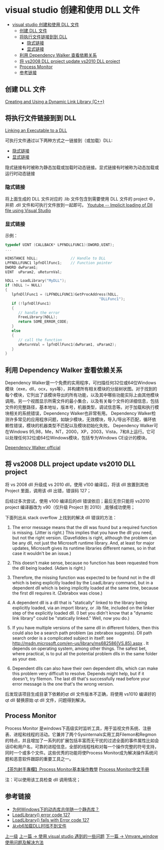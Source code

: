 # visual studio 创建和使用 DLL 文件


<!-- @import "[TOC]" {cmd="toc" depthFrom=1 depthTo=6 orderedList=false} -->
<!-- code_chunk_output -->

* [visual studio 创建和使用 DLL 文件](#visual-studio-创建和使用-dll-文件)
	* [创建 DLL 文件](#创建-dll-文件)
	* [将执行文件链接到到 DLL](#将执行文件链接到到-dll)
		* [隐式链接](#隐式链接)
		* [显式链接](#显式链接)
	* [利用 Dependency Walker 查看依赖关系](#利用-dependency-walker-查看依赖关系)
	* [将 vs2008 DLL project update vs2010 DLL project](#将-vs2008-dll-project-update-vs2010-dll-project)
	* [Process Monitor](#process-monitor)
	* [参考链接](#参考链接)

<!-- /code_chunk_output -->


## 创建 DLL 文件

[Creating and Using a Dynamic Link Library (C++)](https://msdn.microsoft.com/en-us/library/ms235636.aspx)

## 将执行文件链接到到 DLL

[Linking an Executable to a DLL](https://msdn.microsoft.com/en-us/library/9yd93633.aspx)

可执行文件通过以下两种方式之一链接到（或加载）DLL:
* [隐式链接](https://msdn.microsoft.com/en-us/library/d14wsce5.aspx)
* [显式链接](https://msdn.microsoft.com/en-us/library/784bt7z7.aspx)

隐式链接有时被称为静态加载或加载时动态链接。显式链接有时被称为动态加载或运行时动态链接

### 隐式链接
将上面生成的 DLL 文件对应的 .lib 文件包含到需要使用 DLL 文件的 project 中，并把 .dll 文件和可执行文件放到一起即可。
[Youtube -- Implicit loading of Dll file using Visual Studio](https://www.youtube.com/watch?v=rS_lE2UOzgg)

### 显式链接

示例：
```c++
typedef UINT (CALLBACK* LPFNDLLFUNC1)(DWORD,UINT);  
...  

HINSTANCE hDLL;               // Handle to DLL  
LPFNDLLFUNC1 lpfnDllFunc1;    // Function pointer  
DWORD dwParam1;  
UINT  uParam2, uReturnVal;  

hDLL = LoadLibrary("MyDLL");  
if (hDLL != NULL)  
{  
   lpfnDllFunc1 = (LPFNDLLFUNC1)GetProcAddress(hDLL,  
                                           "DLLFunc1");  
   if (!lpfnDllFunc1)  
   {  
      // handle the error  
      FreeLibrary(hDLL);         
      return SOME_ERROR_CODE;  
   }  
   else  
   {  
      // call the function  
      uReturnVal = lpfnDllFunc1(dwParam1, uParam2);  
   }  
}  
```

## 利用 Dependency Walker 查看依赖关系

Dependency Walker是一个免费的实用程序，可扫描任何32位或64位Windows模块（exe，dll，ocx，sys等），并构建所有相关模块的分层树状图。对于找到的每个模块，它列出了该模块导出的所有功能，以及其中哪些功能实际上由其他模块调用。另一个视图显示所需文件的最小集合，以及有关每个文件的详细信息，包括文件的完整路径，基本地址，版本号，机器类型，调试信息等。对于加载和执行模块相关的系统错误，Dependency Walker也非常有用。 Dependency Walker检测许多常见的应用程序问题，如缺少模块，无效模块，导入/导出不匹配，循环依赖性错误，模块的机器类型不匹配以及模块初始化失败。 Dependency Walker可在Windows 95,98，Me，NT，2000，XP，2003，Vista，7和8上运行。它可以处理任何32位或64位Windows模块，包括专为Windows CE设计的模块。

[Dependency Walker official](http://www.dependencywalker.com/)


## 将 vs2008 DLL project update vs2010 DLL project
将 vs 2008 dll 升级成 vs 2010 dll，使用 v100 编译后，将该 dll 放置到其他 Project 里面，调用该 dll 出错，错误码 127；

后经过多次尝试，使用 v100 编译后的dll 错误依旧；最后无奈只能将 vs2010 project 编译器改为 v90（仅升级 Project 到 2010）,能够成功使用；

下面列出从 stack overflow 上找到的解决 dll 错误的方法：

1. The error message means that the dll was found but a required function is missing. (Jitter is right.) This implies that you have the dll you need, but not the right version. (Davefiddes is right, although the problem can be any dll, not just the Microsoft runtime library. And, at least for major updates, Microsoft gives its runtime libraries different names, so in that case it wouldn't be an issue.)

2. This doesn't make sense, because no function has been requested from the dll being loaded. (Adam is right.)

3. Therefore, the missing function was expected to be found not in the dll which is being explicitly loaded by the LoadLibrary command, but in a dependent dll which is being implicitly loaded at the same time, because the first dll requires it. (Zebrabox was close.)

4. A dependent dll is a dll that is "statically" linked to the library being explicitly loaded, via an import library, or .lib file, included on the linker step of the explicitly loaded dll. (I bet you didn't know that a "dynamic link library" could be "statically linked." Well, now you do.)

5. If you have multiple versions of the same dll in different folders, then this could also be a search path problem (as zebrabox suggests). Dll path search order is a complicated subject in itself: see http://msdn.microsoft.com/en-us/library/ms682586(VS.85).aspx . It depends on operating system, among other things. The safest bet, where practical, is to put all the potential problem dlls in the same folder as your exe.

6. Dependent dlls can also have their own dependent dlls, which can make this problem very difficult to resolve. Depends might help, but if it doesn't, try filemon. The last dll that's successfully read before your error message is the one that's the wrong version.

后发现该项目生成目录下依赖的qt dll 文件版本不正确，将使用 vs1010 编译好的 qt dll 替换原始 qt dll 文件，问题得到解决。

## Process Monitor

Process Monitor 是windows下高级实时监听工具，用于监视文件系统、注册表、进程和线程的活动。它兼并了两个Sysinternals实用工具Filemon和Regmon的特点，并且增加了一系列的扩展包括丰富而无干扰的过滤全面的事件属性比如会话ID和用户名，可靠的进程信息，全部的线程栈和对每一个操作完整的符号支持，同时一个或多个文件。这些优秀的功能将使Process Monitor成为解决操作系统问题和恶意软件跟踪的重要工具之一。

[【茶包射手專欄】Process Monitor基本操作教學](https://blog.darkthread.net/blog/977/)
[Process Monitor中文手册](https://blog.csdn.net/whatday/article/details/8758380)

注：可以使用该工具检查 dll 调用情况；

## 参考链接
* [为何Windows下的动态库总伴随一个静态库？](http://blog.shengbin.me/posts/windows-dll-with-lib)
* [LoadLibrary() error code 127](https://stackoverflow.com/questions/1053180/loadlibrary-error-code-127)
* [LoadLibrary() fails with Error code 127](https://social.msdn.microsoft.com/Forums/vstudio/en-US/e3911d17-17b9-4911-969d-670ce5db6e45/loadlibrary-fails-with-error-code-127?forum=vcgeneral)
* [从vb6加载DLL时找不到文件](https://codeday.me/bug/20181004/278067.html)

[上一级](README.md)
[上一篇 -> 使用 visual studio 遇到的一些问题](useVisualStudio.md)
[下一篇 -> Vmvare_window使用问题及解决方法](vmvare_windows.md)
